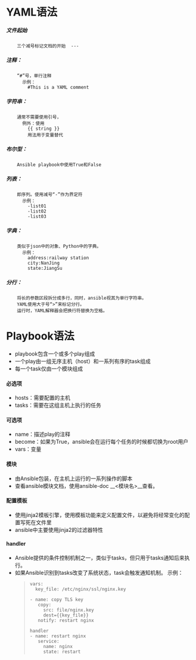 # YAML语法
##### 文件起始
        三个减号标记文档的开始  ---

##### 注释：
        “#”号，单行注释
          示例：
            #This is a YAML comment
##### 字符串：
        通常不需要使用引号，
          例外：使用
            {{ string }}
            用法用于变量替代
##### 布尔型：
        Ansible playbook中使用True和False
##### 列表：
        即序列。使用减号“-”作为界定符
          示例：
            -list01
            -list02
            -list03
##### 字典：
        类似于json中的对象、Python中的字典。
          示例：
            address:railway station
            city:NanJing
            state:JiangSu
##### 分行：
        将长的参数区段拆分成多行，同时，ansible视其为单行字符串。
        YAML使用大于号“>”来标记分行。
        运行时，YAML解释器会把换行符替换为空格。
     


# Playbook语法
* playbook包含一个或多个play组成
* 一个play由一组无序主机（host）和一系列有序的task组成
* 每一个task仅由一个模块组成

#### 必选项
* hosts：需要配置的主机
* tasks：需要在这组主机上执行的任务

#### 可选项
* name：描述play的注释
* become：如果为True，ansible会在运行每个任务的时候都切换为root用户
* vars：变量 
    
#### 模块
* 由Ansible包装，在主机上运行的一系列操作的脚本
* 查看ansible模块文档，使用ansible-doc __<模块名>__查看。

#### 配置模板
* 使用jinja2模板引擎，使用模板功能来定义配置文件，以避免将经常变化的配置写死在文件里
* ansible中主要使用jinja2的过滤器特性

#### handler
* Ansible提供的条件控制机制之一，类似于tasks，但只用于tasks通知后来执行。
* 如果Ansible识别到tasks改变了系统状态，task会触发通知机制。
  示例：  
  > ```yuml
  > vars:  
  >   key_file: /etc/nginx/ssl/nginx.key  
  >  
  > - name: copy TLS key  
  >    copy:  
  >      src: file/nginx.key  
  >      dest={{key_file}}  
  >    notify: restart nginx
  >
  > handler  
  > - name: restart nginx    
  >    service: 
  >      name: nginx  
  >      state: restart  
  >```
  

    
